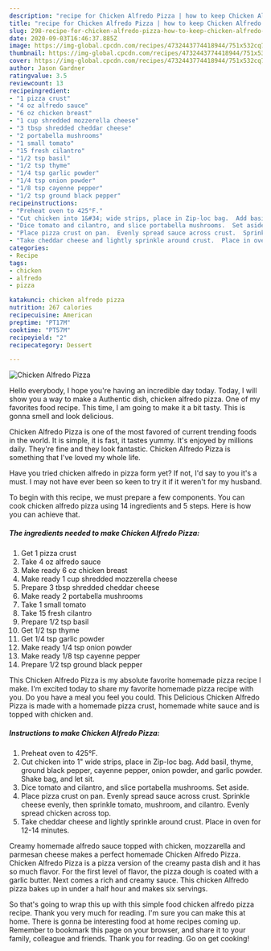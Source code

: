 ```yaml
---
description: "recipe for Chicken Alfredo Pizza | how to keep Chicken Alfredo Pizza"
title: "recipe for Chicken Alfredo Pizza | how to keep Chicken Alfredo Pizza"
slug: 298-recipe-for-chicken-alfredo-pizza-how-to-keep-chicken-alfredo-pizza
date: 2020-09-03T16:46:37.885Z
image: https://img-global.cpcdn.com/recipes/4732443774418944/751x532cq70/chicken-alfredo-pizza-recipe-main-photo.jpg
thumbnail: https://img-global.cpcdn.com/recipes/4732443774418944/751x532cq70/chicken-alfredo-pizza-recipe-main-photo.jpg
cover: https://img-global.cpcdn.com/recipes/4732443774418944/751x532cq70/chicken-alfredo-pizza-recipe-main-photo.jpg
author: Jason Gardner
ratingvalue: 3.5
reviewcount: 13
recipeingredient:
- "1 pizza crust"
- "4 oz alfredo sauce"
- "6 oz chicken breast"
- "1 cup shredded mozzerella cheese"
- "3 tbsp shredded cheddar cheese"
- "2 portabella mushrooms"
- "1 small tomato"
- "15 fresh cilantro"
- "1/2 tsp basil"
- "1/2 tsp thyme"
- "1/4 tsp garlic powder"
- "1/4 tsp onion powder"
- "1/8 tsp cayenne pepper"
- "1/2 tsp ground black pepper"
recipeinstructions:
- "Preheat oven to 425°F."
- "Cut chicken into 1&#34; wide strips, place in Zip-loc bag.  Add basil, thyme, ground black pepper, cayenne pepper, onion powder, and garlic powder.  Shake bag, and let sit."
- "Dice tomato and cilantro, and slice portabella mushrooms.  Set aside."
- "Place pizza crust on pan.  Evenly spread sauce across crust.  Sprinkle cheese evenly, then sprinkle tomato, mushroom, and cilantro.  Evenly spread chicken across top."
- "Take cheddar cheese and lightly sprinkle around crust.  Place in oven for 12-14 minutes."
categories:
- Recipe
tags:
- chicken
- alfredo
- pizza

katakunci: chicken alfredo pizza 
nutrition: 267 calories
recipecuisine: American
preptime: "PT17M"
cooktime: "PT57M"
recipeyield: "2"
recipecategory: Dessert

---
```



![Chicken Alfredo Pizza](https://img-global.cpcdn.com/recipes/4732443774418944/751x532cq70/chicken-alfredo-pizza-recipe-main-photo.jpg)

Hello everybody, I hope you're having an incredible day today. Today, I will show you a way to make a Authentic dish, chicken alfredo pizza. One of my favorites food recipe. This time, I am going to make it a bit tasty. This is gonna smell and look delicious.

Chicken Alfredo Pizza is one of the most favored of current trending foods in the world. It is simple, it is fast, it tastes yummy. It's enjoyed by millions daily. They're fine and they look fantastic. Chicken Alfredo Pizza is something that I've loved my whole life.

Have you tried chicken alfredo in pizza form yet? If not, I&#39;d say to you it&#39;s a must. I may not have ever been so keen to try it if it weren&#39;t for my husband.


To begin with this recipe, we must prepare a few components. You can cook chicken alfredo pizza using 14 ingredients and 5 steps. Here is how you can achieve that.

<!--inarticleads1-->

##### The ingredients needed to make Chicken Alfredo Pizza:

1. Get 1 pizza crust
1. Take 4 oz alfredo sauce
1. Make ready 6 oz chicken breast
1. Make ready 1 cup shredded mozzerella cheese
1. Prepare 3 tbsp shredded cheddar cheese
1. Make ready 2 portabella mushrooms
1. Take 1 small tomato
1. Take 15 fresh cilantro
1. Prepare 1/2 tsp basil
1. Get 1/2 tsp thyme
1. Get 1/4 tsp garlic powder
1. Make ready 1/4 tsp onion powder
1. Make ready 1/8 tsp cayenne pepper
1. Prepare 1/2 tsp ground black pepper


This Chicken Alfredo Pizza is my absolute favorite homemade pizza recipe I make. I&#39;m excited today to share my favorite homemade pizza recipe with you. Do you have a meal you feel you could. This Delicious Chicken Alfredo Pizza is made with a homemade pizza crust, homemade white sauce and is topped with chicken and. 

<!--inarticleads2-->

##### Instructions to make Chicken Alfredo Pizza:

1. Preheat oven to 425°F.
1. Cut chicken into 1&#34; wide strips, place in Zip-loc bag.  Add basil, thyme, ground black pepper, cayenne pepper, onion powder, and garlic powder.  Shake bag, and let sit.
1. Dice tomato and cilantro, and slice portabella mushrooms.  Set aside.
1. Place pizza crust on pan.  Evenly spread sauce across crust.  Sprinkle cheese evenly, then sprinkle tomato, mushroom, and cilantro.  Evenly spread chicken across top.
1. Take cheddar cheese and lightly sprinkle around crust.  Place in oven for 12-14 minutes.


Creamy homemade alfredo sauce topped with chicken, mozzarella and parmesan cheese makes a perfect homemade Chicken Alfredo Pizza. Chicken Alfredo Pizza is a pizza version of the creamy pasta dish and it has so much flavor. For the first level of flavor, the pizza dough is coated with a garlic butter. Next comes a rich and creamy sauce. This chicken Alfredo pizza bakes up in under a half hour and makes six servings. 

So that's going to wrap this up with this simple food chicken alfredo pizza recipe. Thank you very much for reading. I'm sure you can make this at home. There is gonna be interesting food at home recipes coming up. Remember to bookmark this page on your browser, and share it to your family, colleague and friends. Thank you for reading. Go on get cooking!
